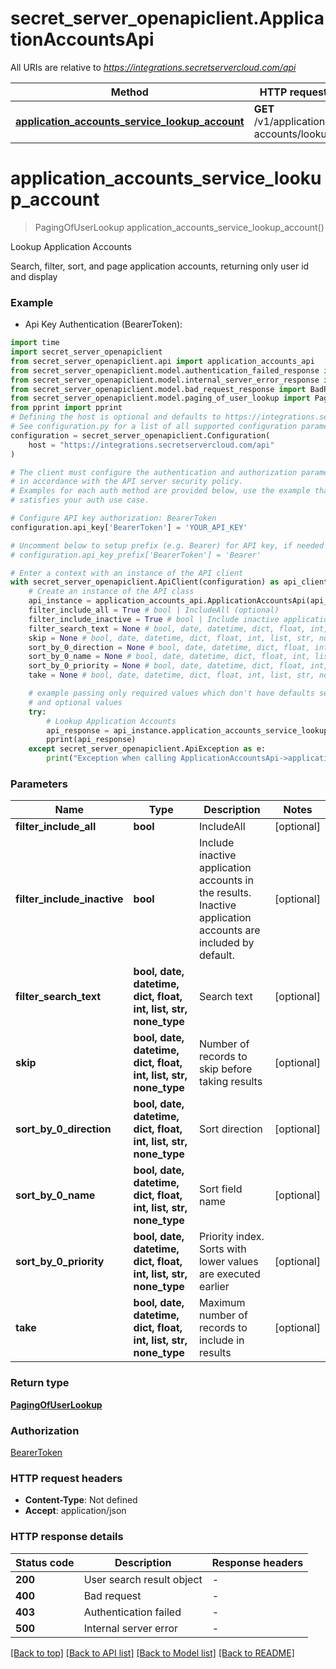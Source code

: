 # secret_server_openapiclient.ApplicationAccountsApi

All URIs are relative to *https://integrations.secretservercloud.com/api*

Method | HTTP request | Description
------------- | ------------- | -------------
[**application_accounts_service_lookup_account**](ApplicationAccountsApi.md#application_accounts_service_lookup_account) | **GET** /v1/application-accounts/lookup | Lookup Application Accounts


# **application_accounts_service_lookup_account**
> PagingOfUserLookup application_accounts_service_lookup_account()

Lookup Application Accounts

Search, filter, sort, and page application accounts, returning only user id and display

### Example

* Api Key Authentication (BearerToken):

```python
import time
import secret_server_openapiclient
from secret_server_openapiclient.api import application_accounts_api
from secret_server_openapiclient.model.authentication_failed_response import AuthenticationFailedResponse
from secret_server_openapiclient.model.internal_server_error_response import InternalServerErrorResponse
from secret_server_openapiclient.model.bad_request_response import BadRequestResponse
from secret_server_openapiclient.model.paging_of_user_lookup import PagingOfUserLookup
from pprint import pprint
# Defining the host is optional and defaults to https://integrations.secretservercloud.com/api
# See configuration.py for a list of all supported configuration parameters.
configuration = secret_server_openapiclient.Configuration(
    host = "https://integrations.secretservercloud.com/api"
)

# The client must configure the authentication and authorization parameters
# in accordance with the API server security policy.
# Examples for each auth method are provided below, use the example that
# satisfies your auth use case.

# Configure API key authorization: BearerToken
configuration.api_key['BearerToken'] = 'YOUR_API_KEY'

# Uncomment below to setup prefix (e.g. Bearer) for API key, if needed
# configuration.api_key_prefix['BearerToken'] = 'Bearer'

# Enter a context with an instance of the API client
with secret_server_openapiclient.ApiClient(configuration) as api_client:
    # Create an instance of the API class
    api_instance = application_accounts_api.ApplicationAccountsApi(api_client)
    filter_include_all = True # bool | IncludeAll (optional)
    filter_include_inactive = True # bool | Include inactive application accounts in the results. Inactive application accounts are included by default. (optional)
    filter_search_text = None # bool, date, datetime, dict, float, int, list, str, none_type | Search text (optional)
    skip = None # bool, date, datetime, dict, float, int, list, str, none_type | Number of records to skip before taking results (optional)
    sort_by_0_direction = None # bool, date, datetime, dict, float, int, list, str, none_type | Sort direction (optional)
    sort_by_0_name = None # bool, date, datetime, dict, float, int, list, str, none_type | Sort field name (optional)
    sort_by_0_priority = None # bool, date, datetime, dict, float, int, list, str, none_type | Priority index. Sorts with lower values are executed earlier (optional)
    take = None # bool, date, datetime, dict, float, int, list, str, none_type | Maximum number of records to include in results (optional)

    # example passing only required values which don't have defaults set
    # and optional values
    try:
        # Lookup Application Accounts
        api_response = api_instance.application_accounts_service_lookup_account(filter_include_all=filter_include_all, filter_include_inactive=filter_include_inactive, filter_search_text=filter_search_text, skip=skip, sort_by_0_direction=sort_by_0_direction, sort_by_0_name=sort_by_0_name, sort_by_0_priority=sort_by_0_priority, take=take)
        pprint(api_response)
    except secret_server_openapiclient.ApiException as e:
        print("Exception when calling ApplicationAccountsApi->application_accounts_service_lookup_account: %s\n" % e)
```


### Parameters

Name | Type | Description  | Notes
------------- | ------------- | ------------- | -------------
 **filter_include_all** | **bool**| IncludeAll | [optional]
 **filter_include_inactive** | **bool**| Include inactive application accounts in the results. Inactive application accounts are included by default. | [optional]
 **filter_search_text** | **bool, date, datetime, dict, float, int, list, str, none_type**| Search text | [optional]
 **skip** | **bool, date, datetime, dict, float, int, list, str, none_type**| Number of records to skip before taking results | [optional]
 **sort_by_0_direction** | **bool, date, datetime, dict, float, int, list, str, none_type**| Sort direction | [optional]
 **sort_by_0_name** | **bool, date, datetime, dict, float, int, list, str, none_type**| Sort field name | [optional]
 **sort_by_0_priority** | **bool, date, datetime, dict, float, int, list, str, none_type**| Priority index. Sorts with lower values are executed earlier | [optional]
 **take** | **bool, date, datetime, dict, float, int, list, str, none_type**| Maximum number of records to include in results | [optional]

### Return type

[**PagingOfUserLookup**](PagingOfUserLookup.md)

### Authorization

[BearerToken](../README.md#BearerToken)

### HTTP request headers

 - **Content-Type**: Not defined
 - **Accept**: application/json


### HTTP response details

| Status code | Description | Response headers |
|-------------|-------------|------------------|
**200** | User search result object |  -  |
**400** | Bad request |  -  |
**403** | Authentication failed |  -  |
**500** | Internal server error |  -  |

[[Back to top]](#) [[Back to API list]](../README.md#documentation-for-api-endpoints) [[Back to Model list]](../README.md#documentation-for-models) [[Back to README]](../README.md)

